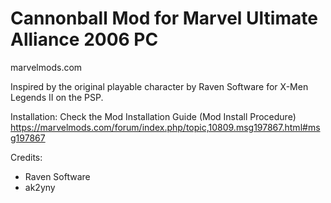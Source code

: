# Cannonball Mod for Marvel Ultimate Alliance 2006 PC
marvelmods.com

Inspired by the original playable character by Raven Software for X-Men Legends II on the PSP.


Installation:
Check the Mod Installation Guide (Mod Install Procedure)
https://marvelmods.com/forum/index.php/topic,10809.msg197867.html#msg197867


Credits:
- Raven Software
- ak2yny
